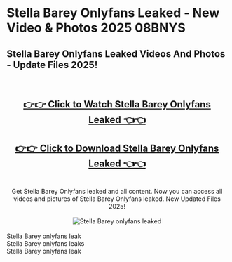 # Stella Barey Onlyfans Leaked - New Video & Photos 2025 08BNYS

<h2>Stella Barey Onlyfans Leaked Videos And Photos - Update Files 2025!</h2>
<br>
<div align="center">
<h2><a href="https://ulove.online/aps_414" rel="nofollow">👉👉 Click to Watch Stella Barey Onlyfans Leaked 👈👈</a></h2>
<h2><a href="https://ulove.online/aps_414" rel="nofollow">👉👉 Click to Download Stella Barey Onlyfans Leaked 👈👈</a></h2>
<br>
Get Stella Barey Onlyfans leaked and all content. Now you can access all videos and pictures of Stella Barey Onlyfans leaked. New Updated Files 2025!
<br>
<br>
<a href="https://ulove.online/aps_414" rel="nofollow" data-target="animated-image.originalLink"><img src="https://i.imgur.com/dJHk4Zq.gif)" alt="Stella Barey onlyfans leaked" style="max-width: 100%; display: inline-block;" data-target="animated-image.originalImage"></a>
</div>
<br>
Stella Barey onlyfans leak<br>
Stella Barey onlyfans leaks<br>
Stella Barey onlyfans leak